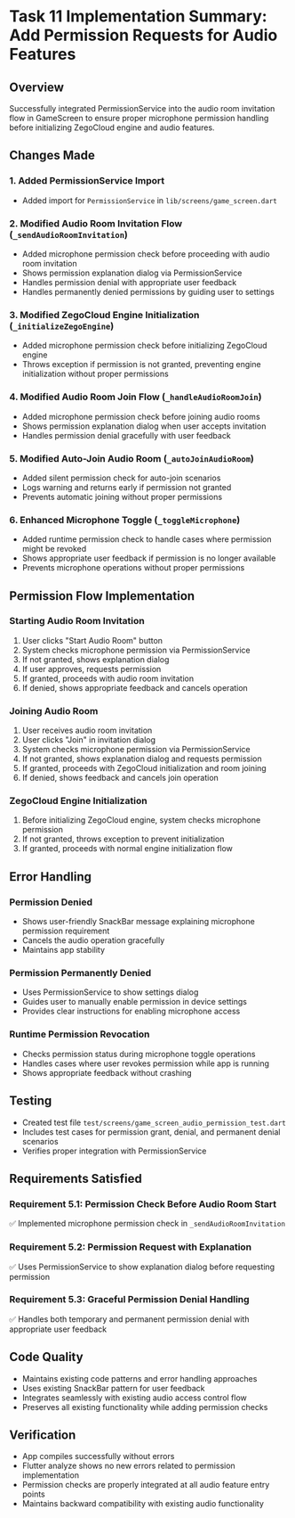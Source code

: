 # Task 11 Implementation Summary: Add Permission Requests for Audio Features

## Overview
Successfully integrated PermissionService into the audio room invitation flow in GameScreen to ensure proper microphone permission handling before initializing ZegoCloud engine and audio features.

## Changes Made

### 1. Added PermissionService Import
- Added import for `PermissionService` in `lib/screens/game_screen.dart`

### 2. Modified Audio Room Invitation Flow (`_sendAudioRoomInvitation`)
- Added microphone permission check before proceeding with audio room invitation
- Shows permission explanation dialog via PermissionService
- Handles permission denial with appropriate user feedback
- Handles permanently denied permissions by guiding user to settings

### 3. Modified ZegoCloud Engine Initialization (`_initializeZegoEngine`)
- Added microphone permission check before initializing ZegoCloud engine
- Throws exception if permission is not granted, preventing engine initialization without proper permissions

### 4. Modified Audio Room Join Flow (`_handleAudioRoomJoin`)
- Added microphone permission check before joining audio rooms
- Shows permission explanation dialog when user accepts invitation
- Handles permission denial gracefully with user feedback

### 5. Modified Auto-Join Audio Room (`_autoJoinAudioRoom`)
- Added silent permission check for auto-join scenarios
- Logs warning and returns early if permission not granted
- Prevents automatic joining without proper permissions

### 6. Enhanced Microphone Toggle (`_toggleMicrophone`)
- Added runtime permission check to handle cases where permission might be revoked
- Shows appropriate user feedback if permission is no longer available
- Prevents microphone operations without proper permissions

## Permission Flow Implementation

### Starting Audio Room Invitation
1. User clicks "Start Audio Room" button
2. System checks microphone permission via PermissionService
3. If not granted, shows explanation dialog
4. If user approves, requests permission
5. If granted, proceeds with audio room invitation
6. If denied, shows appropriate feedback and cancels operation

### Joining Audio Room
1. User receives audio room invitation
2. User clicks "Join" in invitation dialog
3. System checks microphone permission via PermissionService
4. If not granted, shows explanation dialog and requests permission
5. If granted, proceeds with ZegoCloud initialization and room joining
6. If denied, shows feedback and cancels join operation

### ZegoCloud Engine Initialization
1. Before initializing ZegoCloud engine, system checks microphone permission
2. If not granted, throws exception to prevent initialization
3. If granted, proceeds with normal engine initialization flow

## Error Handling

### Permission Denied
- Shows user-friendly SnackBar message explaining microphone permission requirement
- Cancels the audio operation gracefully
- Maintains app stability

### Permission Permanently Denied
- Uses PermissionService to show settings dialog
- Guides user to manually enable permission in device settings
- Provides clear instructions for enabling microphone access

### Runtime Permission Revocation
- Checks permission status during microphone toggle operations
- Handles cases where user revokes permission while app is running
- Shows appropriate feedback without crashing

## Testing
- Created test file `test/screens/game_screen_audio_permission_test.dart`
- Includes test cases for permission grant, denial, and permanent denial scenarios
- Verifies proper integration with PermissionService

## Requirements Satisfied

### Requirement 5.1: Permission Check Before Audio Room Start
✅ Implemented microphone permission check in `_sendAudioRoomInvitation`

### Requirement 5.2: Permission Request with Explanation
✅ Uses PermissionService to show explanation dialog before requesting permission

### Requirement 5.3: Graceful Permission Denial Handling
✅ Handles both temporary and permanent permission denial with appropriate user feedback

## Code Quality
- Maintains existing code patterns and error handling approaches
- Uses existing SnackBar pattern for user feedback
- Integrates seamlessly with existing audio access control flow
- Preserves all existing functionality while adding permission checks

## Verification
- App compiles successfully without errors
- Flutter analyze shows no new errors related to permission implementation
- Permission checks are properly integrated at all audio feature entry points
- Maintains backward compatibility with existing audio functionality